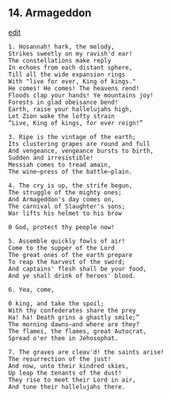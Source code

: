 
## 14.  Armageddon
[edit](https://docs.google.com/document/d/1ck911PIIZ-nv6NjHFv-wen6Kt3KunACL/edit?mode=html)



    1. Hosannah! hark, the melody,
    Strikes sweetly on my ravish'd ear!
    The constellations make reply
    In echoes from each distant sphere,
    Till all the wide expansion rings
    With "live for ever, King of kings."
    He comes! He comes! The heavens rend!
    Floods clap your hands! Ye mountains joy!
    Forests in glad obeisance bend!
    Earth, raise your hallelujahs high,
    Let Zion wake the lofty strain
    “Live, King of kings, for ever reign!”

    3. Ripe is the vintage of the earth;
    Its clustering grapes are round and full
    And vengeance, vengeance bursts to birth,
    Sudden and irresistible!
    Messiah comes to tread amain,
    The wine—press of the battle—plain.

    4. The cry is up, the strife begun,
    The struggle of the mighty ones;
    And Armageddon's day comes on,
    The carnival of Slaughter's sons;
    War lifts his helmet to his brow

    0 God, protect thy people now!

    5. Assemble quickly fowls of air!
    Come to the supper of the Lord
    The great ones of the earth prepare
    To reap the harvest of the sword;
    And captains' flesh shall be your food,
    And ye shall drink of heroes' blood.

    6. Yea, come, 

    0 king, and take the spoil;
    With thy confederates share the prey
    Ha! ha! Death grins a ghastly smile;”
    The morning dawns—and where are they?
    The flames, the flames, great Autocrat,
    Spread o'er thee in Jehosophat.

    7. The graves are cleav'd! the saints arise!
    The resurrection of the just!
    And now, unto their kindred skies,
    Up leap the tenants of the dust!
    They rise to meet their Lord in air,
    And tune their hallelujahs there.
